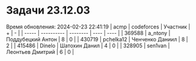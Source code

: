 # Задачи 23.12.03
Время обновления: 2024-02-23 22:41:19
| acmp  | codeforces | Участник | +    | -    |
| ----- | ---------- | -------- | ---- | ---- |
| 369588 | a_ntony | Поддубецкий Антон | 8 | 0 |
| 430719 | pchelka12 | Ченченко Даниил | 8 | 2 |
| 415486 | Dinelo | Шатохин Данил | 4 | 0 |
| 328905 | sen1van | Леонтьев Дмитрий | 6 | 0 |

